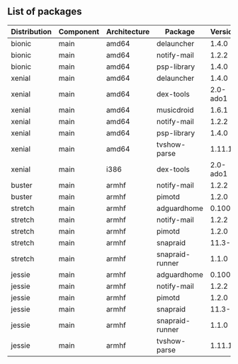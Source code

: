 ## List of packages

| Distribution | Component | Architecture | Package | Version |
| ------------ | ------ | -------- | ------- | ------- |
|bionic|main|amd64|delauncher|1.4.0|
|bionic|main|amd64|notify-mail|1.2.2|
|bionic|main|amd64|psp-library|1.4.0|
|xenial|main|amd64|delauncher|1.4.0|
|xenial|main|amd64|dex-tools|2.0-ado1|
|xenial|main|amd64|musicdroid|1.6.1|
|xenial|main|amd64|notify-mail|1.2.2|
|xenial|main|amd64|psp-library|1.4.0|
|xenial|main|amd64|tvshow-parse|1.11.1|
|xenial|main|i386|dex-tools|2.0-ado1|
|buster|main|armhf|notify-mail|1.2.2|
|buster|main|armhf|pimotd|1.2.0|
|stretch|main|armhf|adguardhome|0.100.8|
|stretch|main|armhf|notify-mail|1.2.2|
|stretch|main|armhf|pimotd|1.2.0|
|stretch|main|armhf|snapraid|11.3-1|
|stretch|main|armhf|snapraid-runner|1.1.0|
|jessie|main|armhf|adguardhome|0.100.8|
|jessie|main|armhf|notify-mail|1.2.2|
|jessie|main|armhf|pimotd|1.2.0|
|jessie|main|armhf|snapraid|11.3-1|
|jessie|main|armhf|snapraid-runner|1.1.0|
|jessie|main|armhf|tvshow-parse|1.11.1|
